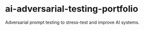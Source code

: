 # ai-adversarial-testing-portfolio
Adversarial prompt testing to stress-test and improve AI systems.
